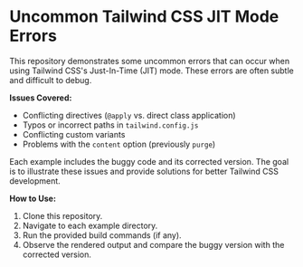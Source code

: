 # Uncommon Tailwind CSS JIT Mode Errors

This repository demonstrates some uncommon errors that can occur when using Tailwind CSS's Just-In-Time (JIT) mode.  These errors are often subtle and difficult to debug.

**Issues Covered:**

* Conflicting directives (`@apply` vs. direct class application)
* Typos or incorrect paths in `tailwind.config.js`
* Conflicting custom variants
* Problems with the `content` option (previously `purge`)

Each example includes the buggy code and its corrected version.  The goal is to illustrate these issues and provide solutions for better Tailwind CSS development.

**How to Use:**

1. Clone this repository.
2. Navigate to each example directory.
3. Run the provided build commands (if any).
4. Observe the rendered output and compare the buggy version with the corrected version.